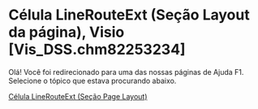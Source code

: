 
# Célula LineRouteExt (Seção Layout da página), Visio [Vis_DSS.chm82253234]

Olá! Você foi redirecionado para uma das nossas páginas de Ajuda F1. Selecione o tópico que estava procurando abaixo.

[Célula LineRouteExt (Seção Page Layout)](http://msdn.microsoft.com/library/3d16b8b3-601b-c10b-68a8-ffd47251306f%28Office.15%29.aspx)

